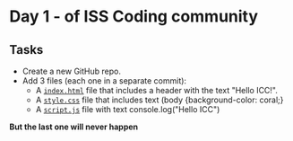 Day 1 - of ISS Coding community
==============================
Tasks
----
- Create a new GitHub repo.
- Add 3 files (each one in a separate commit):
    - A [`index.html`](/index.html) file that includes a header with the text "Hello ICC!".
    - A [`style.css`](/style.css) file that includes text (body {background-color: coral;}
    - A [`script.js`](/script.js) file with text console.log("Hello ICC")

<b>But the last one will never happen</b>
